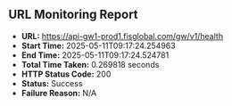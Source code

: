 ## URL Monitoring Report

- **URL:** https://api-gw1-prod1.fisglobal.com/gw/v1/health
- **Start Time:** 2025-05-11T09:17:24.254963
- **End Time:** 2025-05-11T09:17:24.524781
- **Total Time Taken:** 0.269818 seconds
- **HTTP Status Code:** 200
- **Status:** Success
- **Failure Reason:** N/A
